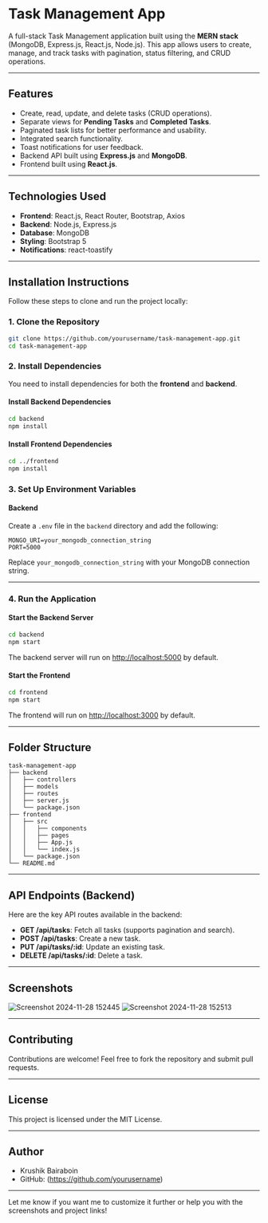 # Task Management App

A full-stack Task Management application built using the **MERN stack** (MongoDB, Express.js, React.js, Node.js). This app allows users to create, manage, and track tasks with pagination, status filtering, and CRUD operations.

---

## Features
- Create, read, update, and delete tasks (CRUD operations).
- Separate views for **Pending Tasks** and **Completed Tasks**.
- Paginated task lists for better performance and usability.
- Integrated search functionality.
- Toast notifications for user feedback.
- Backend API built using **Express.js** and **MongoDB**.
- Frontend built using **React.js**.

---

## Technologies Used
- **Frontend**: React.js, React Router, Bootstrap, Axios
- **Backend**: Node.js, Express.js
- **Database**: MongoDB
- **Styling**: Bootstrap 5
- **Notifications**: react-toastify

---

## Installation Instructions

Follow these steps to clone and run the project locally:

### 1. Clone the Repository
```bash
git clone https://github.com/yourusername/task-management-app.git
cd task-management-app
```

### 2. Install Dependencies
You need to install dependencies for both the **frontend** and **backend**.

#### Install Backend Dependencies
```bash
cd backend
npm install
```

#### Install Frontend Dependencies
```bash
cd ../frontend
npm install
```

### 3. Set Up Environment Variables

#### Backend
Create a `.env` file in the `backend` directory and add the following:
```env
MONGO_URI=your_mongodb_connection_string
PORT=5000
```

Replace `your_mongodb_connection_string` with your MongoDB connection string.

---

### 4. Run the Application

#### Start the Backend Server
```bash
cd backend
npm start
```

The backend server will run on [http://localhost:5000](http://localhost:5000) by default.

#### Start the Frontend
```bash
cd frontend
npm start
```

The frontend will run on [http://localhost:3000](http://localhost:3000) by default.

---

## Folder Structure
```
task-management-app
├── backend
│   ├── controllers
│   ├── models
│   ├── routes
│   ├── server.js
│   └── package.json
├── frontend
│   ├── src
│   │   ├── components
│   │   ├── pages
│   │   ├── App.js
│   │   └── index.js
│   └── package.json
└── README.md
```

---

## API Endpoints (Backend)
Here are the key API routes available in the backend:
- **GET /api/tasks**: Fetch all tasks (supports pagination and search).
- **POST /api/tasks**: Create a new task.
- **PUT /api/tasks/:id**: Update an existing task.
- **DELETE /api/tasks/:id**: Delete a task.

---

## Screenshots
![Screenshot 2024-11-28 152445](https://github.com/user-attachments/assets/47363911-a472-478b-825d-20f932b80325)
![Screenshot 2024-11-28 152513](https://github.com/user-attachments/assets/4d4d70d6-25b3-49e1-9c0e-b3981ae0ad5a)



---

## Contributing
Contributions are welcome! Feel free to fork the repository and submit pull requests.

---

## License
This project is licensed under the MIT License.

---

## Author
- Krushik Bairaboin
- GitHub: (https://github.com/yourusername)

---

Let me know if you want me to customize it further or help you with the screenshots and project links!
